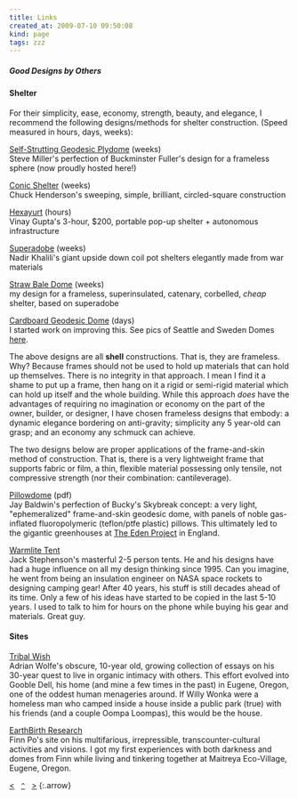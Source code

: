 ```yaml
---
title: Links
created_at: 2009-07-10 09:50:08
kind: page
tags: zzz
---
```


##### Good Designs by Others

#### Shelter
For their simplicity, ease, economy, strength, beauty, and elegance,
I recommend the following designs/methods for shelter construction.
(Speed measured in hours, days, weeks):

[Self-Strutting Geodesic Plydome](http://andrewdurham.com/formactive) (weeks)  
Steve Miller's perfection of Buckminster Fuller's design for a frameless sphere (now proudly hosted here!)

[Conic Shelter](http://www.fishrock.com/conics) (weeks)  
Chuck Henderson's sweeping, simple, brilliant, circled-square construction

[Hexayurt](http://www.hexayurt.com/) (hours)  
Vinay Gupta's 3-hour, $200, portable pop-up shelter + autonomous infrastructure

[Superadobe](http://www.calearth.org/) (weeks)  
Nadir Khalili's giant upside down coil pot shelters elegantly made from war materials

[Straw Bale Dome](http://andrewdurham.shutterfly.com/355) (weeks)  
my design for a frameless, superinsulated, catenary, corbelled, _cheap_ shelter, based on superadobe

[Cardboard Geodesic Dome](http://www.cccoe.net/stars/) (days)  
I started work on improving this. See pics of Seattle and Sweden Domes [here](http://andrewdurham.shutterfly.com).

The above designs are all **shell** constructions. That is, they are frameless. Why? Because frames should not be used to hold up materials that can hold up themselves. There is no integrity in that approach. I mean I find it a shame to put up a frame, then hang on it a rigid or semi-rigid material which can hold up itself and the whole building. While this approach _does_ have the advantages of requiring no imagination or economy on the part of the owner, builder, or designer, I have chosen frameless designs that embody: a dynamic elegance bordering on anti-gravity; simplicity any 5 year-old can grasp; and an economy any schmuck can achieve.

The two designs below are proper applications of the frame-and-skin method of construction. That is, there is a very lightweight frame that supports fabric or film, a thin, flexible material possessing only tensile, not compressive strength (nor their combination: cantileverage).

[Pillowdome](http://www.thegreencenter.net/pdf/dome1985.pdf) (pdf)  
Jay Baldwin's perfection of Bucky's Skybreak concept: a very light, "ephemeralized" frame-and-skin geodesic dome, with panels of noble gas-inflated fluoropolymeric (teflon/ptfe plastic) pillows. This ultimately led to the gigantic greenhouses at [The Eden Project](http://www.lookaroundcornwall.com/gardens-and-nature/the-eden-project.htm) in England.

[Warmlite Tent](http://warmlite.com)  
Jack Stephenson's masterful 2-5 person tents. He and his designs have had a huge influence on all my design thinking since 1995. Can you imagine, he went from being an insulation engineer on NASA space rockets to designing camping gear! After 40 years, his stuff is still decades ahead of its time. Only a few of his ideas have started to be copied in the last 5-10 years. I used to talk to him for hours on the phone while buying his gear and materials. Great guy.

#### Sites 

[Tribal Wish](http://www.efn.org/~wolfe)  
Adrian Wolfe's obscure, 10-year old, growing collection of essays on his 30-year quest to live in organic intimacy with others. This effort evolved into Gooble Dell, his home (and mine a few times in the past) in Eugene, Oregon, one of the oddest human menageries around. If Willy Wonka were a homeless man who camped inside a house inside a public park (true) with his friends (and a couple Oompa Loompas), this would be the house.

[EarthBirth Research](http://www.efn.org/~finnpo/ebr/)  
Finn Po's site on his multifarious, irrepressible, transcounter-cultural activities and visions. I got my first experiences with both darkness and domes from Finn while living and tinkering together at Maitreya Eco-Village, Eugene, Oregon.

[&lt;](../bibliography/)&nbsp;&nbsp;&nbsp;[`^`](../)&nbsp;&nbsp;&nbsp;[&gt;](../origins-of-agriculture/)
{:.arrow}

